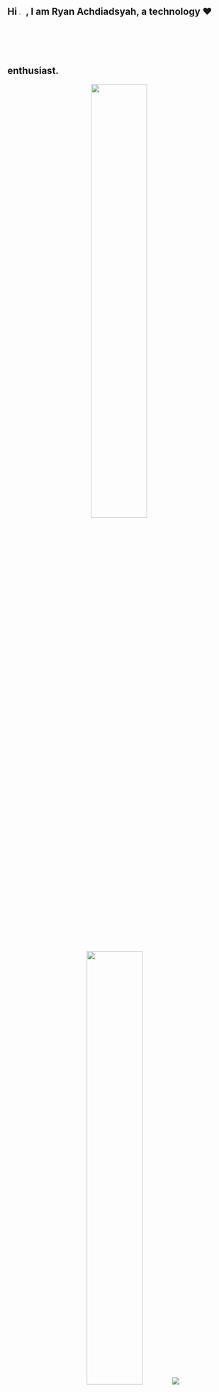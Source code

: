 ## Hi <img src="https://media.giphy.com/media/hvRJCLFzcasrR4ia7z/giphy.gif" width="3%"></a>, I am Ryan Achdiadsyah, a technology ❤ enthusiast.
<div align="center">
  <img height="50%" width="auto" src ="https://github-readme-stats.vercel.app/api?username=ryanachdiadsyah&show_icons=true&count_private=true&theme=darcula&hide_border=true&hide=issues,contribs&bg_color=00000000">
  <img height="50%" width="auto" src ="https://github-readme-stats.vercel.app/api/top-langs/?username=ryanachdiadsyah&layout=compact&hide_border=true&theme=darcula&bg_color=00000000&langs_count=6&hide=jupyter%20notebook,tex,css,php">
  <img src ="https://github-readme-streak-stats.herokuapp.com?user=ryanachdiadsyah&theme=darcula&hide_border=true&background=FFFFFF00">
<br>
  <br>
      <div id="badges">
        <a href="https://github.com/ryanachdiadsyah">
        <img src="https://komarev.com/ghpvc/?username=ryanachdiadsyah&style=for-the-badge&color=blue" alt="Profile View Badge"/>
        </a>
  <br>
    <a href="https://dev.to/achdiadsyah" target="blank">
        <img align="center" src="https://cdn.jsdelivr.net/npm/simple-icons@3.0.1/icons/dev-dot-to.svg" alt="achdiadsyah" height="30" width="30" style="margin-left: 1rem;" />
    </a>
    <a href="https://twitter.com/achdiadsyah_" target="blank">
        <img align="center" src="https://raw.githubusercontent.com/rahuldkjain/github-profile-readme-generator/master/src/images/icons/Social/twitter.svg" alt="achdiadsyah" height="30" width="30" style="margin-left: 1rem;" />
    </a>
    <a href="https://linkedin.com/in/achdiadsyah" target="blank">
        <img align="center" src="https://raw.githubusercontent.com/rahuldkjain/github-profile-readme-generator/master/src/images/icons/Social/linked-in-alt.svg" alt="achdiadsyah" height="30" width="30" style="margin-left: 1rem;" />
    </a>
    <a href="https://stackoverflow.com/users/10905842" target="blank">
        <img align="center" src="https://raw.githubusercontent.com/rahuldkjain/github-profile-readme-generator/master/src/images/icons/Social/stack-overflow.svg" alt="4214976" height="30" width="30" style="margin-left: 1rem;" />
    </a>
    <a href="https://instagram.com/achdiadsyah" target="blank">
        <img align="center" src="https://raw.githubusercontent.com/rahuldkjain/github-profile-readme-generator/master/src/images/icons/Social/instagram.svg" alt="achdiadsyah" height="30" width="30" style="margin-left: 1rem;" />
    </a>
    </div>
</div>
<br>
<br>

🖥️ &nbsp;This is the place where I opensource stuff and break things :rofl:

- 🔭 &nbsp;I’m currently working on something cool
- 🌱 &nbsp;I’m currently learning NodeJS, ExpressJS, Javascript, Typescript, and Go
- 💬 &nbsp;Ask me about anything related to Laravel/Codeigniter/PHP
- 👨‍💻 &nbsp;Read more about my projects at [ryansyah.xyz](https://ryansyah.xyz)
<br>
<br>
📊 &nbsp;This week I spent my time on

![Wwakatime stats](https://github-readme-stats-taupe-two.vercel.app/api/wakatime?username=achdiadsyah&hide_title=true&hide_border=true&langs_count=5&bg_color=00000000&text_color=777)
  
